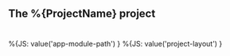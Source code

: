 The %{ProjectName} project
--------------------------

# <Summary>

%{JS: value('app-module-path') }
%{JS: value('project-layout') }
